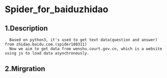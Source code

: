 Spider_for_baiduzhidao
====
1.Description
----
      Based on python3, it's used to get text data(question and answer) from zhidao.baidu.com.(spider180311)
      Now we aim to get data from wenshu.court.gov.cn, which is a website using js to load data asynchronously.
2.Mirgration
----  
